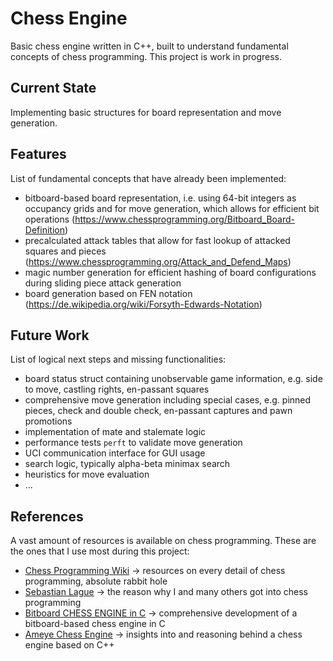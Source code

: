 # Chess Engine

Basic chess engine written in C++, built to understand fundamental concepts of chess programming. This project is work in progress.

## Current State

Implementing basic structures for board representation and move generation.

## Features

List of fundamental concepts that have already been implemented:

- bitboard-based board representation, i.e. using 64-bit integers as occupancy grids and for move generation, which allows for efficient bit operations (https://www.chessprogramming.org/Bitboard_Board-Definition)
- precalculated attack tables that allow for fast lookup of attacked squares and pieces (https://www.chessprogramming.org/Attack_and_Defend_Maps)
- magic number generation for efficient hashing of board configurations during sliding piece attack generation
- board generation based on FEN notation (https://de.wikipedia.org/wiki/Forsyth-Edwards-Notation)

## Future Work

List of logical next steps and missing functionalities:

- board status struct containing unobservable game information, e.g. side to move, castling rights, en-passant squares
- comprehensive move generation including special cases, e.g. pinned pieces, check and double check, en-passant captures and pawn promotions
- implementation of mate and stalemate logic
- performance tests ```perft``` to validate move generation
- UCI communication interface for GUI usage
- search logic, typically alpha-beta minimax search
- heuristics for move evaluation
- ...

## References

A vast amount of resources is available on chess programming. These are the ones that I use most during this project:

- [Chess Programming Wiki](https://www.chessprogramming.org/Main_Page) &rarr; resources on every detail of chess programming, absolute rabbit hole
- [Sebastian Lague](https://www.youtube.com/watch?v=U4ogK0MIzqk) &rarr; the reason why I and many others got into chess programming
- [Bitboard CHESS ENGINE in C](https://www.youtube.com/playlist?list=PLmN0neTso3Jxh8ZIylk74JpwfiWNI76Cs) &rarr; comprehensive development of a bitboard-based chess engine in C
- [Ameye Chess Engine](https://ameye.dev/notes/chess-engine/) &rarr; insights into and reasoning behind a chess engine based on C++